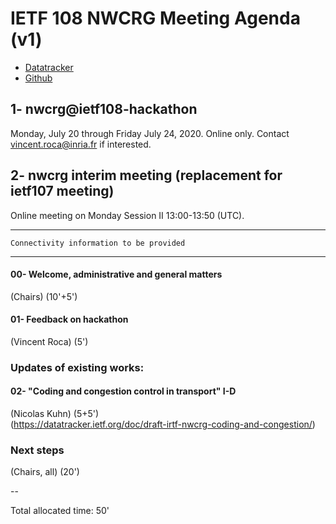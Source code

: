 # IETF 108 NWCRG Meeting Agenda (v1)

* [Datatracker](https://datatracker.ietf.org/rg/nwcrg/) 
* [Github](https://github.com/irtf-nwcrg/rg-materials/)


## 1- nwcrg@ietf108-hackathon

Monday, July 20 through Friday July 24, 2020. Online only.
Contact vincent.roca@inria.fr if interested.

## 2- nwcrg interim meeting (replacement for ietf107 meeting)

Online meeting on Monday Session II 13:00-13:50 (UTC).

------------------

	Connectivity information to be provided

------------------

#### 00- Welcome, administrative and general matters
(Chairs) (10'+5')

#### 01- Feedback on hackathon 
(Vincent Roca) (5')

### Updates of existing works:    

#### 02- "Coding and congestion control in transport" I-D
(Nicolas Kuhn) (5+5')     
(https://datatracker.ietf.org/doc/draft-irtf-nwcrg-coding-and-congestion/)


### Next steps
(Chairs, all) (20')


--    

Total allocated time: 50'

